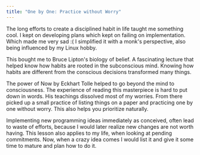 ```yaml
---
title: "One by One: Practice without Worry"
---
```


The long efforts to create a disciplined habit in life taught me something cool. I kept on developing plans which kept on failing on implementation. Which made me very sad :( I simplified it with a monk's perspective, also being influenced by my Linux hobby.

This bought me to Bruce Lipton's biology of belief. A fascinating lecture that helped know how habits are rooted in the subconscious mind. Knowing how habits are different from the conscious decisions transformed many things.

The power of Now by Eckhart Tolle helped to go beyond the mind to consciousness. The experience of reading this masterpiece is hard to put down in words. His teachings dissolved most of my worries. From there picked up a small practice of listing things on a paper and practicing one by one without worry. This also helps you prioritize naturally.

Implementing new programming ideas immediately as conceived, often lead to waste of efforts, because I would later realize new changes are not worth having. This lesson also applies to my life, when looking at pending commitments. Now, when a crazy idea comes I would list it and give it some time to mature and plan how to do it.
